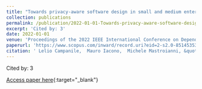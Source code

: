 ```yaml
---
title: "Towards privacy-aware software design in small and medium enterprises"
collection: publications
permalink: /publication/2022-01-01-Towards-privacy-aware-software-design-in-small-and-medium-enterprises
excerpt: 'Cited by: 3'
date: 2022-01-01
venue: 'Proceedings of the 2022 IEEE International Conference on Dependable, Autonomic and Secure Computing, International Conference on Pervasive Intelligence and Computing, International Conference on Cloud and Big Data Computing, International Conference on Cyber Science and Technology Congress, DASC/PiCom/CBDCom/CyberSciTech 2022'
paperurl: 'https://www.scopus.com/inward/record.uri?eid=2-s2.0-85145353321&doi=10.1109%2fDASC%2fPiCom%2fCBDCom%2fCy55231.2022.9927958&partnerID=40&md5=708dacdf77560860b78f2fe0500d32d5'
citation: ' Lelio Campanile,  Mauro Iacono,  Michele Mastroianni, &quot;Towards privacy-aware software design in small and medium enterprises.&quot; Proceedings of the 2022 IEEE International Conference on Dependable, Autonomic and Secure Computing, International Conference on Pervasive Intelligence and Computing, International Conference on Cloud and Big Data Computing, International Conference on Cyber Science and Technology Congress, DASC/PiCom/CBDCom/CyberSciTech 2022, 2022.'
---
```

Cited by: 3

[Access paper here](https://www.scopus.com/inward/record.uri?eid=2-s2.0-85145353321&doi=10.1109%2fDASC%2fPiCom%2fCBDCom%2fCy55231.2022.9927958&partnerID=40&md5=708dacdf77560860b78f2fe0500d32d5){:target="_blank"}

